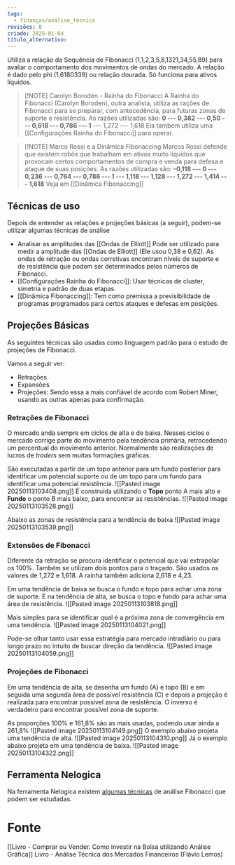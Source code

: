 ```yaml
---
tags:
  - finanças/análise_técnica
revisões: 0
criado: 2025-01-04
título_alternativo:
---
```

Utiliza a relação da Sequência de Fibonacci (1,1,2,3,5,8,1321,34,55,89) para avaliar o comportamento dos movimentos de ondas do mercado. A relação é dado pelo phi (1,6180339) ou relação dourada.  Só funciona para ativos líquidos. 

> [!NOTE] Carolyn Boroden - Rainha do Fibonacci
> A Rainha  do Fibonacci (Carolyn Boroden), outra analista, utiliza as rações de Fibonacci para se preparar, com antecedência, para futuras zonas de suporte e resistência. As razões utilizadas são:
> **0 --- 0,382 --- 0,50 --- 0,618 --- 0,786 --- 1** --- 1,272 --- 1,618
> Ela também utiliza uma [[Configurações Rainha do Fibonacci]] para operar.

> [!NOTE] Marco Rossi e a Dinâmica Fibonaccing
> Marcos Rossi defende que existem robôs que trabalham em ativos muito líquidos que provocam certos comportamentos de compra e venda para defesa e ataque de suas posições. As razões utilizadas são:
> **-0,118 --- 0 --- 0,236 --- 0,764 --- 0,786 --- 1 --- 1,118 --- 1,128 --- 1,272 --- 1,414 --- 1,618**
> Veja em [[Dinâmica Fibonaccing]]
## Técnicas de uso
Depois de entender as relações e projeções básicas (a seguir), podem-se utilizar algumas técnicas de análise

 - Analisar as amplitudes das [[Ondas de Elliott]]
	 Pode ser utilizado para medir a amplitude das [[Ondas de Elliott]] (Ele usou 0,38 e 0,62). As ondas de retração ou ondas corretivas encontram níveis de suporte e de resistência que podem ser determinados pelos números de Fibonacci.
 - [[Configurações Rainha do Fibonacci]]:
	 Usar técnicas de cluster, simetria e padrão de duas etapas.
 - [[Dinâmica Fibonaccing]]:
	 Tem como premissa a previsibilidade de programas programados para certos ataques e defesas em posições. 
## Projeções Básicas
As seguintes técnicas são usadas como linguagem padrão para o estudo de projeções de Fibonacci.

Vamos a seguir ver:
- Retrações
- Expansões
- Projeções: Sendo essa a mais confiável de acordo com Robert Miner, usando as outras apenas para confirmação. 
### Retrações  de Fibonacci
O mercado anda sempre em ciclos de alta e de baixa. Nesses ciclos o mercado corrige parte do movimento pela tendência primária, retrocedendo um percentual do movimento anterior.  Normalmente são realizações de lucros de *traders* sem muitas formações gráficas. 

São executadas a partir de um topo anterior para um fundo posterior para identificar um potencial suporte ou de um topo para um fundo para identificar uma potencial resistência. 
![[Pasted image 20250113103408.png]]
É construída utilizando o **Topo** ponto A mais alto e **Fundo** o ponto B mais baixo, para encontrar as resistências. 
![[Pasted image 20250113103528.png]]

Abaixo as zonas de resistência para a tendência de baixa
![[Pasted image 20250113103539.png]]
### Extensões de Fibonacci
Diferente da retração se procura identificar o potencial que vai extrapolar os 100%. Também se utilizam dois pontos para o traçado. São usados os valores de 1,272 e 1,618. A rainha também adiciona 2,618 e 4,23.

Em uma tendência de baixa se busca o fundo e topo para achar uma zona de suporte. E na tendência de alta, se busca o topo e fundo para achar uma área de resistência. 
![[Pasted image 20250113103818.png]]

Mais simples para se identificar qual é a próxima zona de convergência em uma tendência. 
![[Pasted image 20250113104021.png]]

Pode-se olhar tanto usar essa estratégia para mercado intradiário ou para longo prazo no intuito de buscar direção da tendência.
![[Pasted image 20250113104059.png]]
### Projeções de Fibonacci
Em uma tendência de alta, se desenha um fundo (A) e topo (B) e em seguida uma segunda área de possível resistência (C) e depois a projeção é realizada para encontrar possível zona de resistência. O inverso é verdadeiro para encontrar possível zona de suporte.

As proporções 100% e 161,8% são as mais usadas, podendo usar ainda a 261,8%
![[Pasted image 20250113104149.png]]
O exemplo abaixo projeta uma tendência de alta.
![[Pasted image 20250113104310.png]]
Já o exemplo abaixo projeta em uma tendência de baixa. 
![[Pasted image 20250113104322.png]]
## Ferramenta Nelogica
Na ferramenta Nelogica existem [algumas técnicas](https://ajuda.nelogica.com.br/hc/pt-br/articles/4407180569883-Fibonacci-na-pr%C3%A1tica) de análise Fibonacci que podem ser estudadas.
# Fonte
[[Livro - Comprar ou Vender. Como investir na Bolsa utilizando Análise Gráfica]]
Livro - Análise Técnica dos Mercados Financeiros (Flávio Lemos)